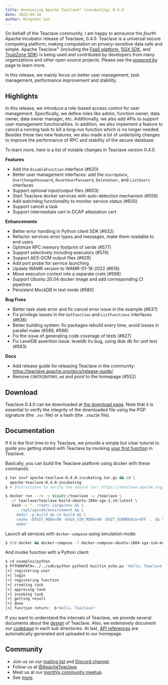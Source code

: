 ```yaml
---
title: Announcing Apache Teaclave™ (incubating) 0.4.0
date: 2022-04-18
author: Mingshen Sun
---
```


On behalf of the Teaclave community, I am happy to announce the *fourth* Apache
Incubator release of Teaclave, 0.4.0. Teaclave is a universal secure computing
platform, making computation on privacy-sensitive data safe and simple.
Apache Teaclave™ (including the
[FaaS platform](https://github.com/apache/incubator-teaclave),
[SGX SDK](https://github.com/apache/incubator-teaclave-sgx-sdk),
and [TrustZone SDK](https://github.com/apache/incubator-teaclave-trustzone-sdk)) is
being used and contributed by developers from many organizations and
other open source projects. Please see the [*powered by*](/powered-by) page to learn more.

In this release, we mainly focus on better user management, task management,
performance improvement and stability.

## Highlights

In this release, we introduce a role-based access control for user management.
Specifically, we define roles like admin, function owner, data owner, data owner
manager, etc. Additionally, we also add APIs to support user management
functionalities. In addition, we also implement a feature to cancel a running
task to kill a long-run function which is no longer needed. Besides these two
new features, we also made a lot of underlying changes to improve the
performance of RPC and stability of the secure database.

To learn more, here is a list of notable changes in Teaclave version 0.4.0.

**Features**

- Add the `DisableFunction` interface (#620)
- Better user management interfaces: add the `UserUpdate`, `UserChangePassword`, `ResetUserPassword`, `DeleteUser`, and `ListUsers` interfaces
- Support optional input/output files (#603)
- Start Teaclave docker services with auto-detection mechanism (#559)
- Add watchdog functionality to monitor service status (#600)
- Support cancel a task
- Support intermediate cert in DCAP attestation cert

**Enhancements**

- Better error handling in Python client SDK (#632)
- Refactor services error types and messages, make them readable to end users
- Optimize RPC memory footprint of serde (#577)
- Support selectively including executors (#574)
- Support AES-GCM output files (#629)
- Add port probe for service launching
- Update WAMR version to WAMR-01-18-2022 (#616)
- Move execution context into a separate crate (#598)
- Support Ubuntu 20.04 docker image and add corresponding CI pipelines
- Persistent MockDB in test mode (#580)

**Bug Fixes**

- Better task state error and fix cancel error issue in the example (#637)
- Fix privilege issues in the `GetFunction` and `ListFunctions` interfaces (#636)
- Better building system: fix packages rebuild every time, avoid issues in parallel make (#589, #596)
- Fix the issue of generating code coverage of tests (#627)
- Fix LevelDB assertion issue: leveldb lru bug, using disk db for unit test (#583)

**Docs**

- Add release guide for releasing Teaclave in the community: <https://teaclave.apache.org/docs/release-guide/>
- Remove `CONTRIBUTORS.md` and point to the homepage (#552)

## Download

Teaclave 0.4.0 can be downloaded at [the download page](/download/). Note that 
it is essential to verify the integrity of the downloaded file using the
PGP signature (the `.asc` file) or a hash (the `.sha256` file).

## Documentation

If it is the first time to try Teaclave, we provide a simple but clear tutorial
to guide you getting stated with Teaclave by invoking
[your first function](/docs/my-first-function/) in Teaclave.

Basically, you can build the Teaclave platform using docker with these commands:

```sh
$ tar zxvf apache-teaclave-0.4.0-incubating.tar.gz && cd \
  apache-teaclave-0.4.0-incubating
$ # Instructions to verify the source tar: https://teaclave.apache.org/download/#verify-the-integrity-of-the-files

$ docker run --rm -v $(pwd):/teaclave -w /teaclave \
  -it teaclave/teaclave-build-ubuntu-1804-sgx-2.14:latest \
   bash -c ". /root/.cargo/env && \
     . /opt/sgxsdk/environment && \
     mkdir -p build && cd build && \
     cmake -DTEST_MODE=ON -DSGX_SIM_MODE=ON -DGIT_SUBMODULE=OFF .. && \
     make"
```

Launch all services with `docker-compose` using simulation mode:

```sh
$ (cd docker && docker-compose -f docker-compose-ubuntu-1804-sgx-sim-mode.yml up --build)
```

And invoke function with a Python client:

```sh
$ cd examples/python
$ PYTHONPATH=../../sdk/python python3 builtin_echo.py 'Hello, Teaclave!'
[+] registering user
[+] login
[+] registering function
[+] creating task
[+] approving task
[+] invoking task
[+] getting result
[+] done
[+] function return:  b'Hello, Teaclave!'
```

If you want to understand the internals of Teaclave, we provide several
documents about the [design](/docs/#design) of Teaclave. Also, we extensively
document our [codebase](/docs/#codebase) in each sub directories. At last, [API references](/docs/#api-references)
are automatically generated and uploaded to our homepage.

## Community

- Join us on our [mailing list](https://lists.apache.org/list.html?dev@teaclave.apache.org) and [Discord channel](https://discord.gg/ynECXsxm5P).
- Follow us at [@ApacheTeaclave](https://twitter.com/ApacheTeaclave).
- Meet us at our [monthly community meetup](https://teaclave.apache.org/community/#calendar).
- See [more](https://teaclave.apache.org/community/).
